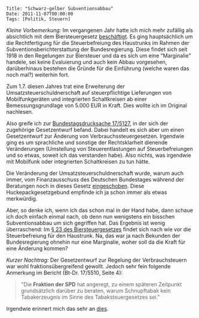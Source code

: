 	Title: "Schwarz-gelber Subventionsabbau"
	Date: 2011-11-07T00:00:00
	Tags: [Politik, Steuern]

*Kleine Vorbemerkung:* Im vergangenen Jahr hatte ich mich mehr zufällig
als absichtlich mit dem Biersteuergesetz
[beschäftigt](http://www.dbrunner.de/blog/2010/07/02/vorsicht-vor-den-marginalien-bei-steuervereinfachung-und-subventionsabbau.html).
Es ging hauptsächlich um die Rechtfertigung für die Steuerbefreiung des
Haustrunks im Rahmen der Subventionsberichterstattung der
Bundesregierung. Diese findet sich seit 1918 in den Regelungen zur
Biersteuer und da es sich um eine "Marginalie" handele, sei keine
Evaluierung und auch kein Abbau vorgesehen, darüberhinaus bestehen die
Gründe für die Einführung (welche waren das noch mal?) weiterhin fort.

Zum 1.7. diesen Jahres trat eine Erweiterung der
Umsatzsteuerschuldnerschaft auf steuerpflichtige Lieferungen von
Mobilfunkgeräten und integrierten Schaltkreisen ab einer
Bemessungsgrundlage von 5.000 EUR in Kraft. Dies wollte ich im Original
nachlesen.

Also greife ich zur [Bundestagsdrucksache 17/5127](http://dipbt.bundestag.de/dip21/btd/17/051/1705127.pdf), in der
sich der zugehörige Gesetzentwurf befand. Dabei handelt es sich aber um
einen Gesetzentwurf zur Änderung von Verbrauchssteuergesetzen. Irgendwie
ging es um sprachliche und sonstige der Rechtsklarheit dienende
Veränderungen (Umstellung von Steuerentlastungen auf Steuerbefreiungen
und so etwas, soweit ich das verstanden habe). Also nichts, was
irgendwie mit Mobilfunk oder integrierten Schaltkreisen zu tun hätte.

Die Veränderung der Umsatzsteuerschuldnerschaft wurde, warum auch immer,
vom Finanzausschuss des Deutschen Bundestages während der Beratungen
noch in dieses Gesetz
[eingeschoben](http://dipbt.bundestag.de/dip21/btd/17/055/1705510.pdf).
Diese Huckepackgesetzgebund empfinde ich ja schon immer als etwas
merkwürdig.

Aber, so denke ich, wenn ich das schon mal in der Hand habe, dann schaue
ich doch einfach einmal nach, ob denn nun wenigstens ein bisschen
Subventionsabbau um sich gegriffen hat. Das Ergebnis ist wenig
überraschend: Im [§ 23 des Biersteuergesetzes](http://www.gesetze-im-internet.de/bierstg_2009/BJNR190800009.html)
findet sich nach wie vor die Steuerbefreiung für den Haustrunk. Na, das
war ja nach Bekunden der Bundesregierung ohnehin nur eine Marginalie,
woher soll da die Kraft für eine Änderung kommen?

*Kurzer Nachtrag:* Der Gesetzentwurf zur Regelung der Verbrauchsteuern
war wohl fraktionsübergreifend gewollt. Jedoch sehr fein folgende
Anmerkung im Bericht (Bt-Dr. 17/5510, Seite 4):

> "Die **Fraktion der SPD** hat angeregt, zu einem späteren Zeitpunkt
> grundsätzlich darüber zu beraten, warum Schnupftabak kein
> Tabakerzeugnis im Sinne des Tabaksteuergesetzes sei."

Irgendwie erinnert mich das sehr an [dies](http://www.youtube.com/watch?v=EGAEHoMMJgc).

